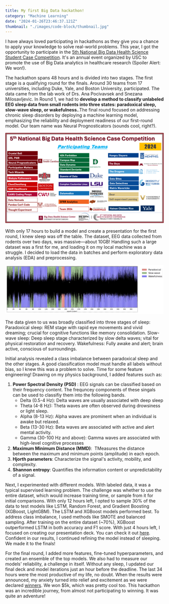 ```yaml
---
title: My first Big Data hackathon!
category: "Machine Learning"
date: "2024-01-26T23:46:37.121Z"
thumbnail: "./images/code-block/thumbnail.jpg"
---
```


<!-- ---
title: "Code Highlight"
category: "Engineering"
date: "2020-02-01 12:00:00 +09:00"
desc: "Test Markdown Code Highlight"
alt: "code block graphic"
--- -->

I have always loved participating in hackathons as they give you a chance to apply your knowledge to solve real-world problems. This year, I got the opportunity to participate in the [5th National Big Data Health Science Student Case Competition](https://bigdata.sc.edu/about/). It's an annual event organized by USC to promote the use of Big Data analytics in healthcare research (Spoiler Alert: We won!).

The hackathon spans 48 hours and is divided into two stages. The first stage is a qualifying round for the finals. Around 30 teams from 17 universities, including Duke, Yale, and Boston University, participated. The data came from the lab work of Drs. Ana Pocivavsek and Snezana Milosavljevic. In Round 1, we had to **develop a method to classify unlabeled EEG sleep data from small rodents into three states: paradoxical sleep, slow-wave sleep, or wakefulness.**.The final round focused on addressing chronic sleep disorders by deploying a machine learning model, emphasizing the reliability and deployment readiness of our first-round model. Our team name was Neural Prognosticators (sounds cool, right?).

![Alt text](./images/big-data-hacktathon/participating_team.png)

With only 17 hours to build a model and create a presentation for the first round, I knew sleep was off the table. The dataset, EEG data collected from rodents over two days, was massive—about 10GB! Handling such a large dataset was a first for me, and loading it on my local machine was a struggle. I decided to load the data in batches and perform exploratory data analysis (EDA) and preprocessing.

![Alt text](./images/big-data-hacktathon/data_eda.png)

The data given to us was broadly classified into three stages of sleep:
Paradoxical sleep: REM stage with rapid eye movements and vivid dreaming; crucial for cognitive functions like memory consolidation.
Slow-wave sleep: Deep sleep stage characterized by slow delta waves; vital for physical restoration and recovery.
Wakefulness: Fully awake and alert; brain active, conscious of surroundings.

Initial analysis revealed a class imbalance between paradoxical sleep and the other stages. A good classification model must handle all labels without bias, so I knew this was a problem to solve. Time for some feature engineering! Drawing on my physics background, I added features such as:

1. <b>Power Spectral Density (PSD) </b>​: EEG signals can be classified based on their frequency content. The frequncey components of these singals can be used to classifiy them into the following bands.
   - Delta (0.5-4 Hz): Delta waves are usually associated with deep sleep ​
   - Theta (4-8 Hz): Theta waves are often observed during drowsiness or light sleep. ​
   - Alpha (8-13 Hz): Alpha waves are prominent when an individual is awake but relaxed.​
   - Beta (13-30 Hz): Beta waves are associated with active and alert mental activity.​
   - Gamma (30-100 Hz and above): Gamma waves are associated with high-level cognitive processes
2. <b>Maximum Minimum Distance (MMD)</b>​: ​ TMeasures the distance between the maximum and minimum points (amplitude) in each epoch.
3. <b>Hjorth parameters​</b>​: Characterize the signal's activity, mobility, and complexity.
4. <b>Shannon entropy</b>​​: Quantifies the information content or unpredictability of a signal.

Next, I experimented with different models. With labeled data, it was a typical supervised learning problem. The challenge was whether to use the entire dataset, which would increase training time, or sample from it for initial comparisons. With only 12 hours left, I opted to sample 30% of the data to test models like LSTM, Random Forest, and Gradient Boosting (XGBoost, LightGBM). The LSTM and XGBoost models performed best. To address class imbalance, I used methods like SMOTE and balanced sampling. After training on the entire dataset (~70%), XGBoost outperformed LSTM in both accuracy and F1 score. With just 4 hours left, I focused on creating our presentation deck. You can check it out [here](https://docs.google.com/presentation/d/1MbHzhTogJosec2Jt0jlLzf8lzIGcn9WX/edit?usp=sharing&ouid=111199971333324653064&rtpof=true&sd=true). Confident in our results, I continued refining the model instead of sleeping. We made it to the finals!

For the final round, I added more features, fine-tuned hyperparameters, and created an ensemble of the top models. We also had to measure our models' reliability, a challenge in itself. Without any sleep, I updated our final deck and model iterations just an hour before the deadline. The last 34 hours were the most productive of my life, no doubt. When the results were announced, my anxiety turned into relief and excitement as we were declared [winners](https://bigdata.sc.edu/5th-national-bdhs-case-competition/). We won $5k, which was pretty cool too. This hackathon was an incredible journey, from almost not participating to winning. It was quite an adventure!
